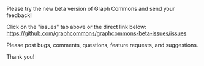Please try the new beta version of Graph Commons and send your feedback!

Click on the "issues" tab above or the direct link below:
https://github.com/graphcommons/graphcommons-beta-issues/issues

Please post bugs, comments, questions, feature requests, and suggestions.

Thank you!
